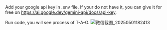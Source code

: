 Add your google api key in .env file. If your do not have it, you can give it for free on https://ai.google.dev/gemini-api/docs/api-key.

Run code, you will see process of T-A-O.
![微信截图_20250501182413](https://github.com/user-attachments/assets/cddae256-b021-4de2-a5db-7270af021b81)
